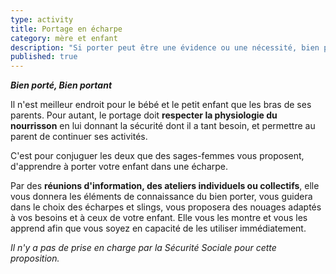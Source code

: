 ```yaml
---
type: activity
title: Portage en écharpe
category: mère et enfant
description: "Si porter peut être une évidence ou une nécessité, bien porter se découvre et s'apprend ? C'est pourquoi des sages-femmes proposent des ateliers…"
published: true
---
```






 _**Bien porté, Bien portant**_

Il n'est meilleur endroit pour le bébé et le petit enfant que les bras de ses parents. 
Pour autant, le portage doit **respecter la physiologie du nourrisson**  en lui donnant la sécurité dont il a tant besoin, et permettre au parent de continuer ses activités.

C'est pour conjuguer les deux que des sages-femmes vous proposent, d'apprendre à porter votre enfant dans une écharpe. 

Par des **réunions d'information, des ateliers individuels ou collectifs**, elle vous donnera les éléments de connaissance du bien porter, vous guidera dans le choix des écharpes et slings, vous proposera des nouages adaptés à vos besoins et à ceux de votre enfant. Elle vous les montre et vous les apprend afin que vous soyez en capacité de les utiliser immédiatement.

_Il n'y a pas de prise en charge par la Sécurité Sociale pour cette proposition._
